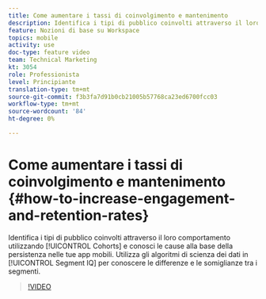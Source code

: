 ```yaml
---
title: Come aumentare i tassi di coinvolgimento e mantenimento
description: Identifica i tipi di pubblico coinvolti attraverso il loro comportamento utilizzando le coorti e conosci le cause alla base della persistenza nelle tue app mobili. Utilizza gli algoritmi di scienza dei dati nel segmento IQ per conoscere le differenze e le somiglianze tra i segmenti.
feature: Nozioni di base su Workspace
topics: mobile
activity: use
doc-type: feature video
team: Technical Marketing
kt: 3054
role: Professionista
level: Principiante
translation-type: tm+mt
source-git-commit: f3b3fa7d91b0cb21005b57768ca23ed6700fcc03
workflow-type: tm+mt
source-wordcount: '84'
ht-degree: 0%

---
```



# Come aumentare i tassi di coinvolgimento e mantenimento {#how-to-increase-engagement-and-retention-rates}

Identifica i tipi di pubblico coinvolti attraverso il loro comportamento utilizzando [!UICONTROL Cohorts] e conosci le cause alla base della persistenza nelle tue app mobili. Utilizza gli algoritmi di scienza dei dati in [!UICONTROL Segment IQ] per conoscere le differenze e le somiglianze tra i segmenti.

>[!VIDEO](https://video.tv.adobe.com/v/27825/?quality=12)
